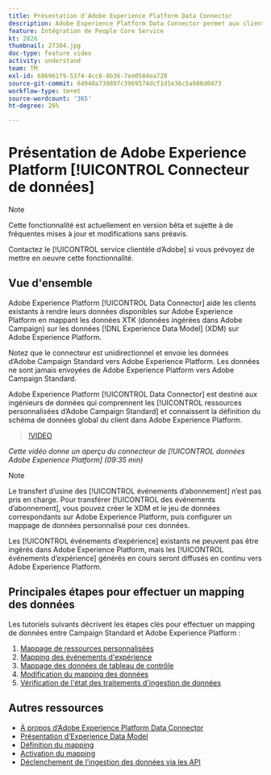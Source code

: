 ```yaml
---
title: Présentation d'Adobe Experience Platform Data Connector
description: Adobe Experience Platform Data Connector permet aux clients existants de rendre leurs données disponibles sur Adobe Experience Platform en mappant les données XTK (données ingérées dans Campaign) avec les données XDM (Experience Data Model) sur Adobe Experience Platform.
feature: Intégration de People Core Service
kt: 2826
thumbnail: 27304.jpg
doc-type: feature video
activity: understand
team: TM
exl-id: 686961f9-5374-4cc6-8b36-7ee0584ea720
source-git-commit: 64940a739897c3969574dcf1d1e36c5a986d0473
workflow-type: tm+mt
source-wordcount: '365'
ht-degree: 26%

---
```


# Présentation de Adobe Experience Platform [!UICONTROL Connecteur de données]

>[!NOTE]
>
>Cette fonctionnalité est actuellement en version bêta et sujette à de fréquentes mises à jour et modifications sans préavis.
>
>Contactez le [!UICONTROL service clientèle d’Adobe] si vous prévoyez de mettre en oeuvre cette fonctionnalité.

## Vue d&#39;ensemble

Adobe Experience Platform [!UICONTROL Data Connector] aide les clients existants à rendre leurs données disponibles sur Adobe Experience Platform en mappant les données XTK (données ingérées dans Adobe Campaign) sur les données [!DNL Experience Data Model] (XDM) sur Adobe Experience Platform.

Notez que le connecteur est unidirectionnel et envoie les données d’Adobe Campaign Standard vers Adobe Experience Platform. Les données ne sont jamais envoyées de Adobe Experience Platform vers Adobe Campaign Standard.

Adobe Experience Platform [!UICONTROL Data Connector] est destiné aux ingénieurs de données qui comprennent les [!UICONTROL ressources personnalisées d’Adobe Campaign Standard] et connaissent la définition du schéma de données global du client dans Adobe Experience Platform.

>[!VIDEO](https://video.tv.adobe.com/v/27304?quality=12)

*Cette vidéo donne un aperçu du connecteur de  [!UICONTROL données Adobe Experience Platform]  (09:35 min)*

>[!NOTE]
>
>Le transfert d’usine des [!UICONTROL événements d’abonnement] n’est pas pris en charge. Pour transférer [!UICONTROL des événements d’abonnement], vous pouvez créer le XDM et le jeu de données correspondants sur Adobe Experience Platform, puis configurer un mappage de données personnalisé pour ces données.
>
>Les [!UICONTROL événements d’expérience] existants ne peuvent pas être ingérés dans Adobe Experience Platform, mais les [!UICONTROL événements d’expérience] générés en cours seront diffusés en continu vers Adobe Experience Platform.

## Principales étapes pour effectuer un mapping des données

Les tutoriels suivants décrivent les étapes clés pour effectuer un mapping de données entre Campaign Standard et Adobe Experience Platform :

1. [Mappage de ressources personnalisées](/help/administrating/adobe-experience-platform-data-connector/mapping-custom-resources.md)
2. [Mapping des événements d&#39;expérience](/help/administrating/adobe-experience-platform-data-connector/mapping-experience-events.md)
3. [Mappage des données de tableau de contrôle](/help/administrating/adobe-experience-platform-data-connector/mapping-seed-table-data.md)
4. [Modification du mapping des données](/help/administrating/adobe-experience-platform-data-connector/modifying-data-mapping.md)
5. [Vérification de l&#39;état des traitements d&#39;ingestion de données](/help/administrating/adobe-experience-platform-data-connector/checking-status-of-data-ingestion-jobs.md)

## Autres ressources

* [À propos d’Adobe Experience Platform Data Connector](https://docs.adobe.com/content/help/en/campaign-standard/using/administrating/mapping-campaign-and-aep-data/aep-about-data-connector.html)
* [Présentation d’Experience Data Model](https://docs.adobe.com/content/help/en/campaign-standard/using/administrating/mapping-campaign-and-aep-data/aep-data-model-overview.html)
* [Définition du mapping](https://experienceleague.adobe.com/docs/campaign-standard/using/integrating-with-adobe-cloud/adobe-experience-platform/data-connector/aep-mapping-definition.html)
* [Activation du mapping](https://experienceleague.adobe.com/docs/campaign-standard/using/integrating-with-adobe-cloud/adobe-experience-platform/data-connector/aep-mapping-activation.html)
* [Déclenchement de l’ingestion des données via les API](https://experienceleague.adobe.com/docs/campaign-standard/using/integrating-with-adobe-cloud/adobe-experience-platform/data-connector/aep-triggering-data-ingestion.html)
